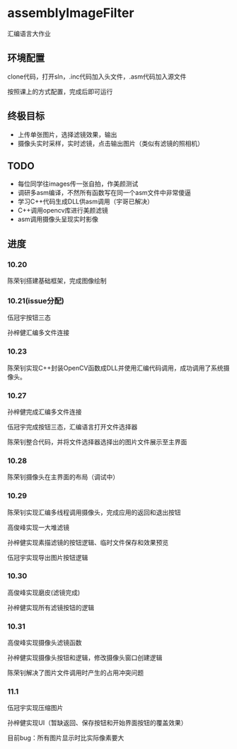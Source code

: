 # assemblyImageFilter
汇编语言大作业

## 环境配置
clone代码，打开sln，.inc代码加入头文件，.asm代码加入源文件

按照课上的方式配置，完成后即可运行

## 终极目标
+ 上传单张图片，选择滤镜效果，输出
+ 摄像头实时采样，实时滤镜，点击输出图片（类似有滤镜的照相机）

## TODO
+ 每位同学往images传一张自拍，作美颜测试
+ 调研多asm编译，不然所有函数写在同一个asm文件中非常傻逼
+ 学习C++代码生成DLL供asm调用（宇哥已解决）
+ C++调用opencv库进行美颜滤镜
+ asm调用摄像头呈现实时影像


## 进度
### 10.20
陈荣钊搭建基础框架，完成图像绘制

### 10.21(issue分配)
伍冠宇按钮三态

孙梓健汇编多文件连接

### 10.23
陈荣钊实现C++封装OpenCV函数成DLL并使用汇编代码调用，成功调用了系统摄像头。

### 10.27
孙梓健完成汇编多文件连接

伍冠宇完成按钮三态，汇编语言打开文件选择器

陈荣钊整合代码，并将文件选择器选择出的图片文件展示至主界面

### 10.28
陈荣钊摄像头在主界面的布局（调试中）

### 10.29
陈荣钊实现汇编多线程调用摄像头，完成应用的返回和退出按钮

高俊峰实现一大堆滤镜

孙梓健实现素描滤镜的按钮逻辑、临时文件保存和效果预览

伍冠宇实现导出图片按钮逻辑

### 10.30
高俊峰实现磨皮(滤镜完成)

孙梓健实现所有滤镜按钮的逻辑

### 10.31
高俊峰实现摄像头滤镜函数

孙梓健实现摄像头按钮和逻辑，修改摄像头窗口创建逻辑

陈荣钊解决了图片文件调用时产生的占用冲突问题

### 11.1
伍冠宇实现压缩图片

孙梓健实现UI（暂缺返回、保存按钮和开始界面按钮的覆盖效果）

目前bug：所有图片显示时比实际像素要大
